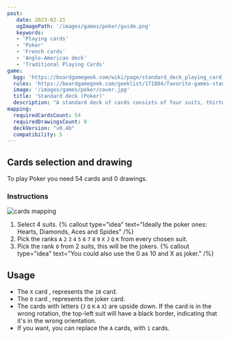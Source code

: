 ```yaml
---
post: 
   date: 2023-02-21
   ogImagePath: '/images/games/poker/guide.png'
   keywords:
   - 'Playing cards'
   - 'Poker'
   - 'French cards'
   - 'Anglo-American deck'
   - 'Traditional Playing Cards'
game:
  bgg: 'https://boardgamegeek.com/wiki/page/standard_deck_playing_card_games'
  rules: 'https://boardgamegeek.com/geeklist/171804/favorite-games-standard-playing-cards'
  image: '/images/games/poker/cover.jpg'
  title: 'Standard deck (Poker)'
  description: "A standard deck of cards consists of four suits, thirteen or fewer ranks, and possibly jokers. There are a multitude of regional variations in card games."
mapping:
  requiredCardsCount: 54
  requiredDrawingsCount: 0
  deckVersion: "v0.4b"
  compatibility: 5
---
```


## Cards selection and drawing

To play Poker you need 54 cards and 0 drawings.

### Instructions

![cards mapping](/images/games/poker/guide.png)

1. Select 4 suits.
   {% callout type="idea" text="Ideally the poker ones: Hearts, Diamonds, Aces and Spides" /%}
1. Pick the ranks `A` `2` `3` `4` `5` `6` `7` `8` `9` `X` `J` `Q` `K` from every chosen suit.
1. Pick the rank `0` from 2 suits, this will be the jokers.
   {% callout type="idea" text="You could also use the 0 as 10 and X as joker." /%}

## Usage

- The `X` card , represents the `10` card.
- The `0` card , represents the joker card.
- The cards with letters (`J` `Q` `K` `A` `X`) are upside down. If the card is in the wrong rotation, the top-left suit will have a black border, indicating that it's in the wrong orientation.
- If you want, you can replace the `A` cards, with `1` cards.
